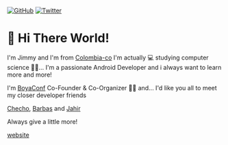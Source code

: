 <p>
	<a href="https://github.com/jimmyale3102"><img src="https://img.shields.io/github/followers/jimmyale3102.svg?label=GitHub&style=social" alt="GitHub"></a>
	<a href="https://twitter.com/https://twitter.com/jimmyale3201"><img src="https://img.shields.io/twitter/follow/jimmyale3201?label=Twitter&style=social" alt="Twitter"></a>
</p>

# 👋 Hi There World!

I'm Jimmy and I'm from [Colombia-co](https://www.google.com/maps/place/Colombia/@4,-72z/)
I'm actually 💻 studying computer science 👨‍💻... I'm a passionate Android Developer and i always want to learn more and more!

I'm [BoyaConf](https://boyaconf.com/) Co-Founder & Co-Organizer ✌🏼 and... I'd like you all to meet my closer developer friends

[Checho](https://github.com/Sarl23), [Barbas](https://github.com/judagonsa) and [Jahir](https://github.com/jahirfiquitiva)

Always give a little more!

[website](https://twitter.com/jimmyale3201)
